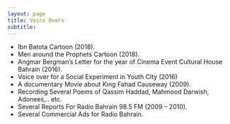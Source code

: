```yaml
---
layout: page
title: Voice Overs
subtitle:
---
```

 
- Ibn Batota Cartoon (2018).
- Men around the Prophets Cartoon (2018).
- Angmar Bergman’s Letter for the year of Cinema Event Cultural House Bahrain (2016).
- Voice over for a Social Experiment in Youth City (2016)
- A documentary Movie about King Fahad Causeway (2009).
- Recording Several Poems of Qassim Haddad, Mahmood Darwish, Adonees,.. etc.
- Several Reports For Radio Bahrain 98.5 FM (2009 – 2010).
- Several Commercial Ads for Radio Bahrain.
